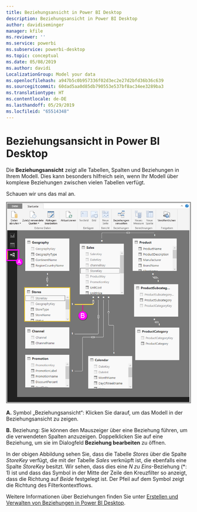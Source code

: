 ```yaml
---
title: Beziehungsansicht in Power BI Desktop
description: Beziehungsansicht in Power BI Desktop
author: davidiseminger
manager: kfile
ms.reviewer: ''
ms.service: powerbi
ms.subservice: powerbi-desktop
ms.topic: conceptual
ms.date: 05/08/2019
ms.author: davidi
LocalizationGroup: Model your data
ms.openlocfilehash: a947b5c0b957336f02d3ec2e27d2bfd36b36c639
ms.sourcegitcommit: 60dad5aa0d85db790553e537bf8ac34ee3289ba3
ms.translationtype: HT
ms.contentlocale: de-DE
ms.lasthandoff: 05/29/2019
ms.locfileid: "65514348"
---
```

# <a name="relationship-view-in-power-bi-desktop"></a>Beziehungsansicht in Power BI Desktop
Die **Beziehungsansicht** zeigt alle Tabellen, Spalten und Beziehungen in Ihrem Modell. Dies kann besonders hilfreich sein, wenn Ihr Modell über komplexe Beziehungen zwischen vielen Tabellen verfügt.

Schauen wir uns das mal an.

![](media/desktop-relationship-view/relationshipview_fullscreen.png)

**A.**  Symbol „Beziehungsansicht“: Klicken Sie darauf, um das Modell in der Beziehungsansicht zu zeigen.

**B.** Beziehung: Sie können den Mauszeiger über eine Beziehung führen, um die verwendeten Spalten anzuzeigen. Doppelklicken Sie auf eine Beziehung, um sie im Dialogfeld **Beziehung bearbeiten** zu öffnen. 

In der obigen Abbildung sehen Sie, dass die Tabelle *Stores* über die Spalte *StoreKey* verfügt, die mit der Tabelle *Sales* verknüpft ist, die ebenfalls eine Spalte *StoreKey* besitzt. Wir sehen, dass dies eine *N zu Eins*-Beziehung (\*: 1) ist und dass das Symbol in der Mitte der Zeile den Kreuzfilter so anzeigt, dass die Richtung auf *Beide* festgelegt ist. Der Pfeil auf dem Symbol zeigt die Richtung des Filterkontextflows.

Weitere Informationen über Beziehungen finden Sie unter [Erstellen und Verwalten von Beziehungen in Power BI Desktop](desktop-create-and-manage-relationships.md).

